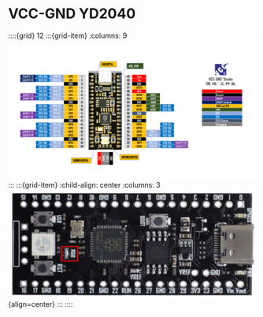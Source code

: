 # VCC-GND YD2040

::::{grid} 12
:::{grid-item}
:columns: 9
![pinout](images/YD2040_pinout.png)
:::
:::{grid-item}
:child-align: center
:columns: 3
![img](images/YD2040.png){align=center}
:::
::::



